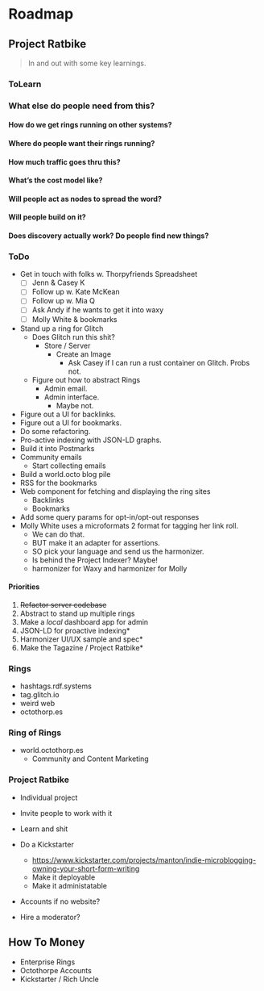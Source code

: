 # Roadmap

## Project Ratbike

> In and out with some key learnings.

### ToLearn

### What else do people need from this?

#### How do we get rings running on other systems?

#### Where do people want their rings running?

#### How much traffic goes thru this?

#### What’s the cost model like?

#### Will people act as nodes to spread the word?

#### Will people build on it?

#### Does discovery actually work? Do people find new things?

### ToDo

- Get in touch with folks w. Thorpyfriends Spreadsheet
	- [ ] Jenn & Casey K
	- [ ] Follow up w. Kate McKean
	- [ ] Follow up w. Mia Q
	- [ ] Ask Andy if he wants to get it into waxy
	- [ ] Molly White & bookmarks
- Stand up a ring for Glitch
	- Does Glitch run this shit?
		- Store / Server 
			- Create an Image
				- Ask Casey if I can run a rust container on Glitch. Probs not.
	- Figure out how to abstract Rings
		- Admin email.
		- Admin interface.
			- Maybe not.
- Figure out a UI for backlinks.
- Figure out a UI for bookmarks.
- Do some refactoring.
- Pro-active indexing with JSON-LD graphs.
- Build it into Postmarks
- Community emails
	- Start collecting emails
- Build a world.octo blog pile
- RSS for the bookmarks
- Web component for fetching and displaying the ring sites
	- Backlinks
	- Bookmarks
- Add some query params for opt-in/opt-out responses
- Molly White uses a microformats 2 format for tagging her link roll. 
	- We can do that. 
	- BUT make it an adapter for assertions.
	- SO pick your language and send us the harmonizer.  
	- Is behind the Project Indexer? Maybe!
	- harmonizer for Waxy and harmonizer for Molly

#### Priorities

1. ~~Refactor server codebase~~
2. Abstract to stand up multiple rings
3. Make a _local_ dashboard app for admin
4. JSON-LD for proactive indexing*
5. Harmonizer UI/UX sample and spec*
6. Make the Tagazine / Project Ratbike*

### Rings

- hashtags.rdf.systems
- tag.glitch.io
- weird web
- octothorp.es

### Ring of Rings

- world.octothorp.es
	- Community and Content Marketing

### Project Ratbike

- Individual project
- Invite people to work with it
- Learn and shit
- Do a Kickstarter
	- https://www.kickstarter.com/projects/manton/indie-microblogging-owning-your-short-form-writing
	- Make it deployable
	- Make it administatable

- Accounts if no website?
- Hire a moderator?

## How To Money

- Enterprise Rings
- Octothorpe Accounts
- Kickstarter / Rich Uncle
